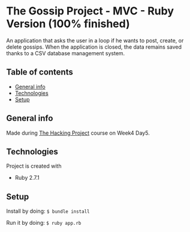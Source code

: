 # The Gossip Project - MVC - Ruby Version (100% finished)
An application that asks the user in a loop if he wants to post, create, or delete gossips.
When the application is closed, the data remains saved thanks to a CSV database management system.
## Table of contents
* [General info](#general-info)
* [Technologies](#technologies)
* [Setup](#setup)

## General info

Made during [The Hacking Project](https://www.thehackingproject.org) course on Week4 Day5.

## Technologies

Project is created with
- Ruby 2.7.1

## Setup

Install by doing:
<code>$ bundle install</code>

Run it by doing:
<code>$ ruby app.rb</code>
